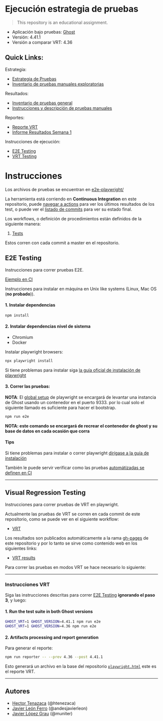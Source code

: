 # Ejecución estrategia de pruebas

> This repository is an educational assignment.

- Aplicación bajo pruebas: [Ghost](https://github.com/TryGhost/Ghost)
- Versión: 4.41.1
- Versión a comparar VRT: 4.36

## Quick Links:

Estrategia:

- [Estrategia de Pruebas](https://docs.google.com/document/d/1uYQX9biop16W96_n8FHOHEGumP9cW_qx1ooGHgaSzn0/export?format=pdf)
- [Inventario de pruebas manuales exploratorias](https://docs.google.com/spreadsheets/u/0/d/1TR15trADeCwL9MpPPKpiI_Uum6LLXTJB478EpZiyrg0/export?format=pdf)

Resultados:
- [Inventario de pruebas general](https://github.com/muniter/estrategia_pruebas/blob/master/doc/inventario.md)
- [Instrucciones y descripción de pruebas manuales](https://github.com/muniter/estrategia_pruebas/blob/master/doc/pruebas_manuales.md)

Reportes:
- [Reporte VRT](https://muniter.github.io/estrategia_pruebas/playwright.html)
- [Informe Resultados Semana 1](https://github.com/muniter/estrategia_pruebas/blob/master/doc/semana1.md)

Instrucciones de ejecución:
- [E2E Testing](#e2e-testing)
- [VRT Testing](#visual-regression-testing)

# Instrucciones

Los archivos de pruebas se encuentran en [e2e-playwright/](https://github.com/muniter/estrategia_pruebas/tree/master/e2e-playwright/tests)

La herramienta está corriendo en **Continuous Integration** en este repositorio, puede [navegar a actions](https://github.com/muniter/estrategia_pruebas/actions) para ver los últimos resultados de los test, o puede ver el [listado de commits](https://github.com/muniter/estrategia_pruebas/commits/master) para ver su estado final.

Los workflows, o definición de procedimientos están definidos de la siguiente manera:

1. [Tests](https://github.com/muniter/estrategia_pruebas/blob/master/.github/workflows/test.yml)

Estos corren con cada commit a master en el repositorio.

## E2E Testing

Instrucciones para correr pruebas E2E.

[Ejemplo en CI](https://github.com/muniter/estrategia_pruebas/blob/master/.github/workflows/test.yml#L15)

Instrucciones para instalar en máquina en Unix like systems (Linux, Mac OS (**no probado**)).

#### 1. Instalar dependencias

```bash
npm install
```

#### 2. Instalar dependencias nivel de sistema

- Chromium
- Docker

Instalar playwright browsers:

```bash
npx playwright install
```

Si tiene problemas para instalar siga [la guía oficial de instalación de playwright](https://playwright.dev/docs/intro#installation)

#### 3. Correr las pruebas:

**NOTA**: El [global setup](https://github.com/muniter/estrategia_pruebas/blob/master/global-setup.ts) de playwright se encargará de levantar una instancia de Ghost usando un contenedor en el puerto 9333. por lo cual solo el siguiente llamado es suficiente para hacer el bootstrap.

```bash
npm run e2e
```

**NOTA: este comando se encargará de recrear el contenedor de ghost y su base de datos en cada ocasión que corra**

#### Tips

Si tiene problemas para instalar o correr playwright [dirígase a la guía de instalación](https://playwright.dev/docs/intro#installation)

También le puede servir verificar como las pruebas [automátizadas se definen en CI](https://github.com/muniter/estrategia_pruebas/blob/master/.github/workflows/test.yml)

---
## Visual Regression Testing

Instrucciones para correr pruebas de VRT en playwright.

Actualmente las pruebas de VRT se corren en cada commit de este repositorio, como se puede ver en el siguiente workflow:

- [VRT](https://github.com/muniter/estrategia_pruebas/blob/master/.github/workflows/test.yml#L35)

Los resultados son publicados automáticamente a la rama [gh-pages](https://github.com/muniter/estrategia_pruebas/tree/gh-pages) de este repositorio y por lo tanto se sirve como contenido web en los siguientes links:

- [VRT results](https://muniter.github.io/estrategia_pruebas/playwright.html)

Para correr las pruebas en modos VRT se hace necesario lo siguiente:

---
### Instrucciones VRT

Siga las instrucciones descritas para correr [E2E Testing](#e2e-testing) **ignorando el paso 3**, y luego:

#### 1. Run the test suite in both Ghost versions

```bash
GHOST_VRT=1 GHOST_VERSION=4.41.1 npm run e2e
GHOST_VRT=1 GHOST_VERSION=4.36 npm run e2e
```

#### 2. Artifacts processing and report generation

Para generar el reporte:

```bash
npm run reporter -- --prev 4.36 --post 4.41.1
```

Esto generará un archivo en la base del repositorio [`playwright.html`](https://muniter.github.io/estrategia_pruebas/playwright.html) este es el reporte VRT.

---

## Autores

- [Hector Tenazaca](https://github.com/htenezaca) (@htenezaca)
- [Javier León Ferro](https://github.com/andesjavierleon) (@andesjavierleon)
- [Javier López Grau](https://github.com/muniter) (@muniter)
